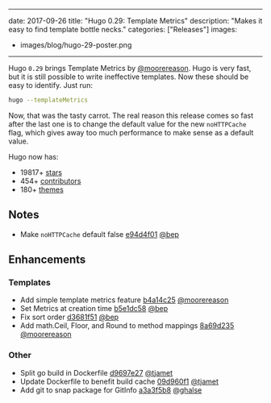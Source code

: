 
---
date: 2017-09-26
title: "Hugo 0.29: Template Metrics"
description: "Makes it easy to find template bottle necks."
categories: ["Releases"]
images:
- images/blog/hugo-29-poster.png
---
	
Hugo `0.29` brings Template Metrics by [@moorereason](https://github.com/moorereason). Hugo is very fast, but it is still possible to write ineffective templates. Now these should be easy to identify. Just run:

```bash
hugo --templateMetrics
```
Now, that was the tasty carrot. The real reason this release comes so fast after the last one is to change the default value for the new `noHTTPCache` flag, which gives away too much performance to make sense as a default value.

Hugo now has:

* 19817+ [stars](https://github.com/gohugoio/hugo/stargazers)
* 454+ [contributors](https://github.com/gohugoio/hugo/graphs/contributors)
* 180+ [themes](http://themes.gohugo.io/)

## Notes
* Make `noHTTPCache` default false [e94d4f01](https://github.com/gohugoio/hugo/commit/e94d4f0177852b357f40fb9686a0ff3667d86351) [@bep](https://github.com/bep) 

## Enhancements

### Templates
* Add simple template metrics feature [b4a14c25](https://github.com/gohugoio/hugo/commit/b4a14c25fe85c41b79497be27ead128502a4dd7b) [@moorereason](https://github.com/moorereason) 
* Set Metrics at creation time [b5e1dc58](https://github.com/gohugoio/hugo/commit/b5e1dc5892f81da798d0d4e964a1f3328532f45e) [@bep](https://github.com/bep) 
* Fix sort order [d3681f51](https://github.com/gohugoio/hugo/commit/d3681f51c08fb11e8addcf9f0b484848d20d46cc) [@bep](https://github.com/bep) 
* Add math.Ceil, Floor, and Round to method mappings [8a69d235](https://github.com/gohugoio/hugo/commit/8a69d2356703d9f2fcb75bce0ae514e70ebd8e01) [@moorereason](https://github.com/moorereason) 

### Other
* Split go build in Dockerfile [d9697e27](https://github.com/gohugoio/hugo/commit/d9697e275ecb038958b3dcea2b43e11dcba28fc9) [@tjamet](https://github.com/tjamet) 
* Update Dockerfile to benefit build cache [09d960f1](https://github.com/gohugoio/hugo/commit/09d960f17396eb7fd2c8fe6527db9503d59f0b4f) [@tjamet](https://github.com/tjamet) 
* Add git to snap package for GitInfo [a3a3f5b8](https://github.com/gohugoio/hugo/commit/a3a3f5b86114213a23337499551f000662b26022) [@ghalse](https://github.com/ghalse) 








